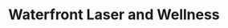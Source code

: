 ---
title: "Waterfront Laser and Wellness"
url: /portland/waterfront-laser-and-wellness/
shop: Kosmetik
---